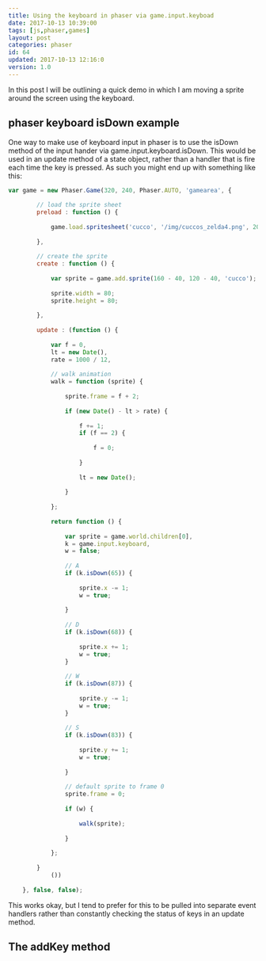 ```yaml
---
title: Using the keyboard in phaser via game.input.keyboad
date: 2017-10-13 10:39:00
tags: [js,phaser,games]
layout: post
categories: phaser
id: 64
updated: 2017-10-13 12:16:0
version: 1.0
---
```


In this post I will be outlining a quick demo in which I am moving a sprite around the screen using the keyboard.

<!-- more -->

## phaser keyboard isDown example

One way to make use of keyboard input in phaser is to use the isDown method of the input hander via game.input.keyboard.isDown. This would be used in an update method of a state object, rather than a handler that is fire each time the key is pressed. As such you might end up with something like this:

```js
var game = new Phaser.Game(320, 240, Phaser.AUTO, 'gamearea', {
 
        // load the sprite sheet
        preload : function () {
 
            game.load.spritesheet('cucco', '/img/cuccos_zelda4.png', 20, 20, 10);
 
        },
 
        // create the sprite
        create : function () {
 
            var sprite = game.add.sprite(160 - 40, 120 - 40, 'cucco');
 
            sprite.width = 80;
            sprite.height = 80;
 
        },
 
        update : (function () {
 
            var f = 0,
            lt = new Date(),
            rate = 1000 / 12,
 
            // walk animation
            walk = function (sprite) {
 
                sprite.frame = f + 2;
 
                if (new Date() - lt > rate) {
 
                    f += 1;
                    if (f == 2) {
 
                        f = 0;
 
                    }
 
                    lt = new Date();
 
                }
 
            };
 
            return function () {
 
                var sprite = game.world.children[0],
                k = game.input.keyboard,
                w = false;
 
                // A
                if (k.isDown(65)) {
 
                    sprite.x -= 1;
                    w = true;
 
                }
 
                // D
                if (k.isDown(68)) {
 
                    sprite.x += 1;
                    w = true;
                }
 
                // W
                if (k.isDown(87)) {
 
                    sprite.y -= 1;
                    w = true;
                }
 
                // S
                if (k.isDown(83)) {
 
                    sprite.y += 1;
                    w = true;
 
                }
 
                // default sprite to frame 0
                sprite.frame = 0;
 
                if (w) {
 
                    walk(sprite);
 
                }
 
            };
 
        }
            ())
 
    }, false, false);
```

This works okay, but I tend to prefer for this to be pulled into separate event handlers rather than constantly checking the status of keys in an update method.

## The addKey method